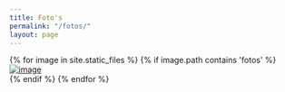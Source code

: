```yaml
---
title: Foto's
permalink: "/fotos/"
layout: page
---
```


<div class="fotos">
{% for image in site.static_files %}
    {% if image.path contains 'fotos' %}
    <div><a href="{{ image.path }}">
    <img src="{{ image.path }}" alt="image" />
    </a></div>
    {% endif %}
{% endfor %}
</div>
